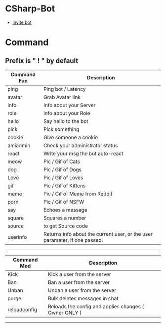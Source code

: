 # CSharp-Bot
* [Invite bot](https://discord.com/api/oauth2/authorize?client_id=796868686970880000&permissions=8&scope=bot)

# Command
Prefix is " ! " by default
---
Command Fun | Description
--- | ---
ping | Ping bot / Latency
avatar | Grab Avatar link 
info | Info about your Server
role | info about your Role
hello | Say hello to the bot
pick | Pick something
cookie | Give someone a cookie
amiadmin | Check your administrator status
react | Write your msg the bot auto-react
meow | Pic / Gif of Cats
dog | Pic / Gif of Dogs
Love | Pic / Gif of Loves
gif | Pic / Gif of Kittens
meme | Pic / Gif of Meme from Reddit
porn | Pic / Gif of NSFW
say | Echoes a message
square | Squares a number
source | to get Source code
userinfo | Returns info about the current user, or the user parameter, if one passed.

------

Command Mod | Description
--- | ---
Kick | Kick a user from the server
Ban | Ban a user from the server
Unban | Unban a user from the server
purge | Bulk deletes messages in chat
reloadconfig | Reloads the config and applies changes ( Owner ONLY )

------
